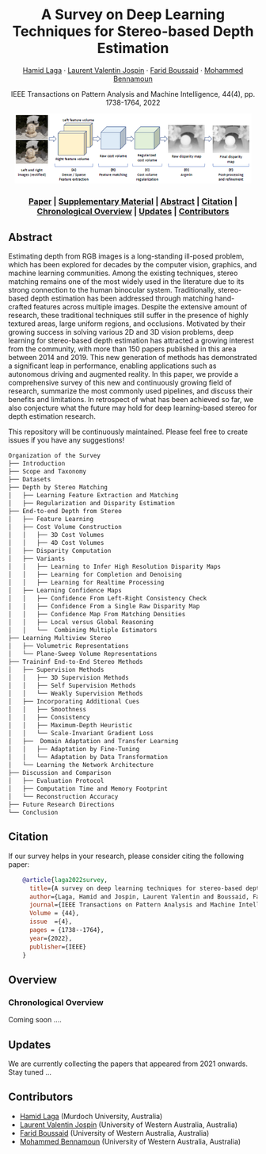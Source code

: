 <div align="center">

# A Survey on Deep Learning Techniques for Stereo-based Depth Estimation

[Hamid Laga](https://sites.google.com/view/hamidlaga) · [Laurent Valentin Jospin](https://scholar.google.com/citations?user=qReElm8AAAAJ&hl=en) · [Farid Boussaid](https://research-repository.uwa.edu.au/en/persons/farid-boussaid) · [Mohammed Bennamoun](https://research-repository.uwa.edu.au/en/persons/mohammed-bennamoun) 

IEEE Transactions on Pattern Analysis and Machine Intelligence, 44(4), pp. 1738-1764, 2022

<p align="center"> <img src="./assets/stereo.png" width="95%"> </p>

### [Paper](https://ieeexplore.ieee.org/abstract/document/9233988) | [Supplementary Material](https://ieeexplore.ieee.org/abstract/document/9233988/media#media) | [Abstract](#abstract) | [Citation](#citation) | [Chronological Overview](#overview) | [Updates](#updates)  | [Contributors](#contributors)

</div>


## Abstract

Estimating depth from RGB images is a long-standing ill-posed problem, which has been explored for decades by the computer vision, graphics, and machine learning communities. Among the existing techniques, stereo matching remains one of the most widely used in the literature due to its strong connection to the human binocular system. Traditionally, stereo-based depth estimation has been addressed through matching hand-crafted features across multiple images. Despite the extensive amount of research, these traditional techniques still suffer in the presence of highly textured areas, large uniform regions, and occlusions. Motivated by their growing success in solving various 2D and 3D vision problems, deep learning for stereo-based depth estimation has attracted a growing interest from the community, with more than 150 papers published in this area between 2014 and 2019. This new generation of methods has demonstrated a significant leap in performance, enabling applications such as autonomous driving and augmented reality. In this paper, we provide a comprehensive survey of this new and continuously growing field of research, summarize the most commonly used pipelines, and discuss their benefits and limitations. In retrospect of what has been achieved so far, we also conjecture what the future may hold for deep learning-based stereo for depth estimation research.

This repository will be continuously maintained. Please feel free to create issues if you have any suggestions!

```
Organization of the Survey
├── Introduction
├── Scope and Taxonomy
├── Datasets
├── Depth by Stereo Matching
│   ├── Learning Feature Extraction and Matching
│   ├── Regularization and Disparity Estimation
├── End-to-end Depth from Stereo
│   ├── Feature Learning
│   ├── Cost Volume Construction
│   │   ├── 3D Cost Volumes
│   │   ├── 4D Cost Volumes
│   ├── Disparity Computation
│   ├── Variants
│   │   ├── Learning to Infer High Resolution Disparity Maps
│   │   ├── Learning for Completion and Denoising
│   │   ├── Learning for Realtime Processing
│   ├── Learning Confidence Maps
│   │   ├── Confidence From Left-Right Consistency Check
│   │   ├── Confidence From a Single Raw Disparity Map
│   │   ├── Confidence Map From Matching Densities
│   │   ├── Local versus Global Reasoning
│   │   └──  Combining Multiple Estimators
├── Learning Multiview Stereo
│   ├── Volumetric Representations
│   └── Plane-Sweep Volume Representations
├── Traininf End-to-End Stereo Methods
│   ├── Supervision Methods
│   │   ├── 3D Supervision Methods
│   │   ├── Self Supervision Methods
│   │   └── Weakly Supervision Methods
│   ├── Incorporating Additional Cues
│   │   ├── Smoothness
│   │   ├── Consistency
│   │   ├── Maximum-Depth Heuristic
│   │   └── Scale-Invariant Gradient Loss
│   ├──  Domain Adaptation and Transfer Learning
│   │   ├── Adaptation by Fine-Tuning
│   │   └── Adaptation by Data Transformation
│   └── Learning the Network Architecture
├── Discussion and Comparison
│   ├── Evaluation Protocol
│   ├── Computation Time and Memory Footprint
│   └── Reconstruction Accuracy
├── Future Research Directions
└── Conclusion
```

## Citation

If our survey helps in your research, please consider citing the following paper:

```bibtex
    @article{laga2022survey,
      title={A survey on deep learning techniques for stereo-based depth estimation},
      author={Laga, Hamid and Jospin, Laurent Valentin and Boussaid, Farid and Bennamoun, Mohammed},
      journal={IEEE Transactions on Pattern Analysis and Machine Intelligence},
      Volume = {44},
      issue  ={4},
      pages = {1738--1764},
      year={2022},
      publisher={IEEE}
    }
```


## Overview

### Chronological Overview

Coming soon ....

## Updates
We are currently collecting the papers that appeared from 2021 onwards. Stay tuned ...

## Contributors

- [Hamid Laga](https://sites.google.com/view/hamidlaga) (Murdoch University, Australia)
- [Laurent Valentin Jospin](https://scholar.google.com/citations?user=qReElm8AAAAJ&hl=en) (University of Western Australia, Australia)
- [Farid Boussaid](https://research-repository.uwa.edu.au/en/persons/farid-boussaid) (University of Western Australia, Australia)
- [Mohammed Bennamoun](https://research-repository.uwa.edu.au/en/persons/mohammed-bennamoun) (University of Western Australia, Australia)


